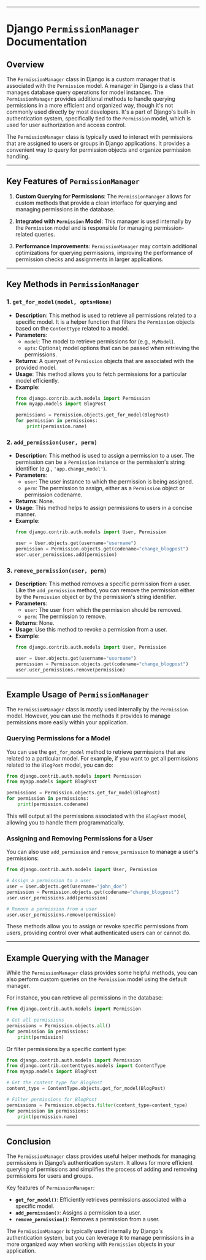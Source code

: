 
---

# Django `PermissionManager` Documentation

## Overview

The `PermissionManager` class in Django is a custom manager that is associated with the `Permission` model. A manager in Django is a class that manages database query operations for model instances. The `PermissionManager` provides additional methods to handle querying permissions in a more efficient and organized way, though it's not commonly used directly by most developers. It's a part of Django's built-in authentication system, specifically tied to the `Permission` model, which is used for user authorization and access control.

The `PermissionManager` class is typically used to interact with permissions that are assigned to users or groups in Django applications. It provides a convenient way to query for permission objects and organize permission handling.

---

## Key Features of `PermissionManager`

1. **Custom Querying for Permissions**: The `PermissionManager` allows for custom methods that provide a clean interface for querying and managing permissions in the database.

2. **Integrated with `Permission` Model**: This manager is used internally by the `Permission` model and is responsible for managing permission-related queries.

3. **Performance Improvements**: `PermissionManager` may contain additional optimizations for querying permissions, improving the performance of permission checks and assignments in larger applications.

---

## Key Methods in `PermissionManager`

### 1. `get_for_model(model, opts=None)`
- **Description**: This method is used to retrieve all permissions related to a specific model. It is a helper function that filters the `Permission` objects based on the `ContentType` related to a model.
- **Parameters**:
  - `model`: The model to retrieve permissions for (e.g., `MyModel`).
  - `opts`: Optional; model options that can be passed when retrieving the permissions.
- **Returns**: A queryset of `Permission` objects that are associated with the provided model.
- **Usage**: This method allows you to fetch permissions for a particular model efficiently.
- **Example**:
  ```python
  from django.contrib.auth.models import Permission
  from myapp.models import BlogPost

  permissions = Permission.objects.get_for_model(BlogPost)
  for permission in permissions:
      print(permission.name)
  ```

### 2. `add_permission(user, perm)`
- **Description**: This method is used to assign a permission to a user. The permission can be a `Permission` instance or the permission's string identifier (e.g., `'app.change_model'`).
- **Parameters**:
  - `user`: The user instance to which the permission is being assigned.
  - `perm`: The permission to assign, either as a `Permission` object or permission codename.
- **Returns**: None.
- **Usage**: This method helps to assign permissions to users in a concise manner.
- **Example**:
  ```python
  from django.contrib.auth.models import User, Permission

  user = User.objects.get(username="username")
  permission = Permission.objects.get(codename="change_blogpost")
  user.user_permissions.add(permission)
  ```

### 3. `remove_permission(user, perm)`
- **Description**: This method removes a specific permission from a user. Like the `add_permission` method, you can remove the permission either by the `Permission` object or by the permission's string identifier.
- **Parameters**:
  - `user`: The user from which the permission should be removed.
  - `perm`: The permission to remove.
- **Returns**: None.
- **Usage**: Use this method to revoke a permission from a user.
- **Example**:
  ```python
  from django.contrib.auth.models import User, Permission

  user = User.objects.get(username="username")
  permission = Permission.objects.get(codename="change_blogpost")
  user.user_permissions.remove(permission)
  ```

---

## Example Usage of `PermissionManager`

The `PermissionManager` class is mostly used internally by the `Permission` model. However, you can use the methods it provides to manage permissions more easily within your application.

### Querying Permissions for a Model

You can use the `get_for_model` method to retrieve permissions that are related to a particular model. For example, if you want to get all permissions related to the `BlogPost` model, you can do:

```python
from django.contrib.auth.models import Permission
from myapp.models import BlogPost

permissions = Permission.objects.get_for_model(BlogPost)
for permission in permissions:
    print(permission.codename)
```

This will output all the permissions associated with the `BlogPost` model, allowing you to handle them programmatically.

### Assigning and Removing Permissions for a User

You can also use `add_permission` and `remove_permission` to manage a user's permissions:

```python
from django.contrib.auth.models import User, Permission

# Assign a permission to a user
user = User.objects.get(username="john_doe")
permission = Permission.objects.get(codename="change_blogpost")
user.user_permissions.add(permission)

# Remove a permission from a user
user.user_permissions.remove(permission)
```

These methods allow you to assign or revoke specific permissions from users, providing control over what authenticated users can or cannot do.

---

## Example Querying with the Manager

While the `PermissionManager` class provides some helpful methods, you can also perform custom queries on the `Permission` model using the default manager.

For instance, you can retrieve all permissions in the database:

```python
from django.contrib.auth.models import Permission

# Get all permissions
permissions = Permission.objects.all()
for permission in permissions:
    print(permission)
```

Or filter permissions by a specific content type:

```python
from django.contrib.auth.models import Permission
from django.contrib.contenttypes.models import ContentType
from myapp.models import BlogPost

# Get the content type for BlogPost
content_type = ContentType.objects.get_for_model(BlogPost)

# Filter permissions for BlogPost
permissions = Permission.objects.filter(content_type=content_type)
for permission in permissions:
    print(permission.name)
```

---

## Conclusion

The `PermissionManager` class provides useful helper methods for managing permissions in Django’s authentication system. It allows for more efficient querying of permissions and simplifies the process of adding and removing permissions for users and groups.

Key features of `PermissionManager`:
- **`get_for_model()`**: Efficiently retrieves permissions associated with a specific model.
- **`add_permission()`**: Assigns a permission to a user.
- **`remove_permission()`**: Removes a permission from a user.

The `PermissionManager` is typically used internally by Django's authentication system, but you can leverage it to manage permissions in a more organized way when working with `Permission` objects in your application.

